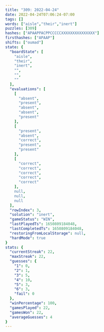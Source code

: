 ```yaml
---
title: "309: 2022-04-24"
date: 2022-04-24T07:06:24-07:00
tags: []
words: ["aisle","their","inert"]
puzzles: [309]
hashes: ["APAAPPACPPCCCCCXXXXXXXXXXXXXXX"]
firsthashes: ["APAAP"]
shifts: ["oumad"]
state: {
  "boardState": [
    "aisle",
    "their",
    "inert",
    "",
    "",
    ""
  ],
  "evaluations": [
    [
      "absent",
      "present",
      "absent",
      "absent",
      "present"
    ],
    [
      "present",
      "absent",
      "correct",
      "present",
      "present"
    ],
    [
      "correct",
      "correct",
      "correct",
      "correct",
      "correct"
    ],
    null,
    null,
    null
  ],
  "rowIndex": 3,
  "solution": "inert",
  "gameStatus": "WIN",
  "lastPlayedTs": 1650809184048,
  "lastCompletedTs": 1650809184048,
  "restoringFromLocalStorage": null,
  "hardMode": true
}
stats: {
  "currentStreak": 22,
  "maxStreak": 22,
  "guesses": {
    "1": 0,
    "2": 1,
    "3": 5,
    "4": 10,
    "5": 3,
    "6": 3,
    "fail": 0
  },
  "winPercentage": 100,
  "gamesPlayed": 22,
  "gamesWon": 22,
  "averageGuesses": 4
}
---
```


<!-- more -->
